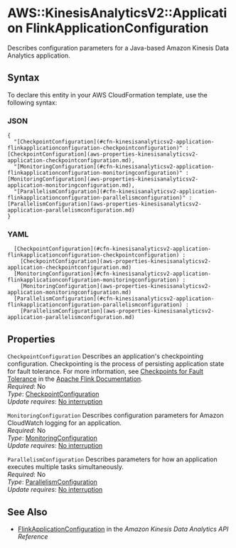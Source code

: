 # AWS::KinesisAnalyticsV2::Application FlinkApplicationConfiguration<a name="aws-properties-kinesisanalyticsv2-application-flinkapplicationconfiguration"></a>

Describes configuration parameters for a Java\-based Amazon Kinesis Data Analytics application\.

## Syntax<a name="aws-properties-kinesisanalyticsv2-application-flinkapplicationconfiguration-syntax"></a>

To declare this entity in your AWS CloudFormation template, use the following syntax:

### JSON<a name="aws-properties-kinesisanalyticsv2-application-flinkapplicationconfiguration-syntax.json"></a>

```
{
  "[CheckpointConfiguration](#cfn-kinesisanalyticsv2-application-flinkapplicationconfiguration-checkpointconfiguration)" : [CheckpointConfiguration](aws-properties-kinesisanalyticsv2-application-checkpointconfiguration.md),
  "[MonitoringConfiguration](#cfn-kinesisanalyticsv2-application-flinkapplicationconfiguration-monitoringconfiguration)" : [MonitoringConfiguration](aws-properties-kinesisanalyticsv2-application-monitoringconfiguration.md),
  "[ParallelismConfiguration](#cfn-kinesisanalyticsv2-application-flinkapplicationconfiguration-parallelismconfiguration)" : [ParallelismConfiguration](aws-properties-kinesisanalyticsv2-application-parallelismconfiguration.md)
}
```

### YAML<a name="aws-properties-kinesisanalyticsv2-application-flinkapplicationconfiguration-syntax.yaml"></a>

```
﻿  [CheckpointConfiguration](#cfn-kinesisanalyticsv2-application-flinkapplicationconfiguration-checkpointconfiguration) : 
    [CheckpointConfiguration](aws-properties-kinesisanalyticsv2-application-checkpointconfiguration.md)
﻿  [MonitoringConfiguration](#cfn-kinesisanalyticsv2-application-flinkapplicationconfiguration-monitoringconfiguration) : 
    [MonitoringConfiguration](aws-properties-kinesisanalyticsv2-application-monitoringconfiguration.md)
﻿  [ParallelismConfiguration](#cfn-kinesisanalyticsv2-application-flinkapplicationconfiguration-parallelismconfiguration) : 
    [ParallelismConfiguration](aws-properties-kinesisanalyticsv2-application-parallelismconfiguration.md)
```

## Properties<a name="aws-properties-kinesisanalyticsv2-application-flinkapplicationconfiguration-properties"></a>

`CheckpointConfiguration`  <a name="cfn-kinesisanalyticsv2-application-flinkapplicationconfiguration-checkpointconfiguration"></a>
Describes an application's checkpointing configuration\. Checkpointing is the process of persisting application state for fault tolerance\. For more information, see [ Checkpoints for Fault Tolerance](https://ci.apache.org/projects/flink/flink-docs-release-1.6/concepts/programming-model.html#checkpoints-for-fault-tolerance) in the [Apache Flink Documentation](https://ci.apache.org/projects/flink/flink-docs-release-1.6/)\.   
*Required*: No  
*Type*: [CheckpointConfiguration](aws-properties-kinesisanalyticsv2-application-checkpointconfiguration.md)  
*Update requires*: [No interruption](https://docs.aws.amazon.com/AWSCloudFormation/latest/UserGuide/using-cfn-updating-stacks-update-behaviors.html#update-no-interrupt)

`MonitoringConfiguration`  <a name="cfn-kinesisanalyticsv2-application-flinkapplicationconfiguration-monitoringconfiguration"></a>
Describes configuration parameters for Amazon CloudWatch logging for an application\.  
*Required*: No  
*Type*: [MonitoringConfiguration](aws-properties-kinesisanalyticsv2-application-monitoringconfiguration.md)  
*Update requires*: [No interruption](https://docs.aws.amazon.com/AWSCloudFormation/latest/UserGuide/using-cfn-updating-stacks-update-behaviors.html#update-no-interrupt)

`ParallelismConfiguration`  <a name="cfn-kinesisanalyticsv2-application-flinkapplicationconfiguration-parallelismconfiguration"></a>
Describes parameters for how an application executes multiple tasks simultaneously\.  
*Required*: No  
*Type*: [ParallelismConfiguration](aws-properties-kinesisanalyticsv2-application-parallelismconfiguration.md)  
*Update requires*: [No interruption](https://docs.aws.amazon.com/AWSCloudFormation/latest/UserGuide/using-cfn-updating-stacks-update-behaviors.html#update-no-interrupt)

## See Also<a name="aws-properties-kinesisanalyticsv2-application-flinkapplicationconfiguration--seealso"></a>
+  [FlinkApplicationConfiguration](https://docs.aws.amazon.com/kinesisanalytics/latest/apiv2/API_FlinkApplicationConfiguration.html) in the *Amazon Kinesis Data Analytics API Reference* 